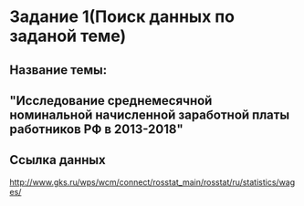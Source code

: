 # Задание 1(Поиск данных по заданой теме)
## Название темы:
## "Исследование среднемесячной номинальной начисленной заработной платы работников РФ в 2013-2018"
## Ссылка данных
   http://www.gks.ru/wps/wcm/connect/rosstat_main/rosstat/ru/statistics/wages/

